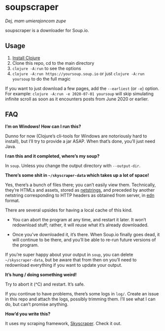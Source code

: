 # soupscraper

_Dej, mam umierajoncom zupe_

soupscraper is a downloader for Soup.io.

## Usage

1. [Install Clojure](https://clojure.org/guides/getting_started#_clojure_installer_and_cli_tools)
2. Clone this repo, cd to the main directory
3. `clojure -A:run` to see the options
4. `clojure -A:run https://yoursoup.soup.io` or just `clojure -A:run yoursoup` to do the full magic

If you want to just download a few pages, add the `--earliest` (or `-e`) option. For example: `clojure -A:run -e 2020-07-01 yoursoup` will skip simulating infinite scroll as soon as it encounters posts from June 2020 or earlier.

## FAQ

**I’m on Windows! How can I run this?**

Dunno for now (Clojure’s cli-tools for Windows are notoriously hard to install), but I’ll try to provide a jar ASAP. When that’s done, you’ll just need Java.

**I ran this and it completed, where’s my soup?**

In `soup`. Unless you change the output directory with `--output-dir`.

**There’s some shit in `~/skyscraper-data` which takes up a lot of space!**

Yes, there’s a bunch of files there; you can’t easily view them. Technically, they’re HTMLs and assets, stored as [netstrings](https://cr.yp.to/proto/netstrings.txt), and preceded by another netstring corresponding to HTTP headers as obtained from server, in [edn](https://github.com/edn-format/edn) format.

There are several upsides for having a local cache of this kind.

- You can abort the program at any time, and restart it later. It won’t redownload stuff; rather, it will reuse what it’s already downloaded.

- Once you’ve downloaded it, it’s there. When Soup.io finally goes dead, it will continue to be there, and you’ll be able to re-run future versions of the program.

If you’re super happy about your output in `soup`, you can delete `~/skyscraper-data`, but be aware that from then on you’ll need to redownload everything if you want to update your output.

**It’s hung / doing something weird!**

Try to abort it (^C) and restart. It’s safe.

If you continue to have problems, there’s some logs in `log/`. Create an issue in this repo and attach the logs, possibly trimming them. I’ll see what I can do, but can’t promise anything.

**How’d you write this?**

It uses my scraping framework, [Skyscraper](https://github.com/nathell/skyscraper). Check it out.

